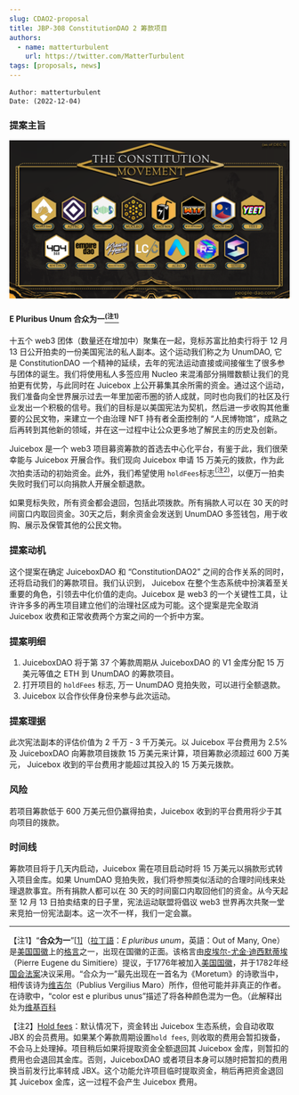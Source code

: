 ```yaml
---
slug: CDAO2-proposal
title: JBP-308 ConstitutionDAO 2 筹款项目
authors:
  - name: matterturbulent
    url: https://twitter.com/MatterTurbulent
tags: [proposals, news]
---
```


```
Author: matterturbulent
Date: (2022-12-04)
```

### 提案主旨

![constitutuion movement](CDAO2_movement_2.png)

#### E Pluribus Unum 合众为一[<sup>(注1)</sup>](#注1)

十五个 web3 团体（数量还在增加中）聚集在一起，竞标苏富比拍卖行将于 12 月 13 日公开拍卖的一份美国宪法的私人副本。这个运动我们称之为 UnumDAO, 它是 ConstitutionDAO 一个精神的延续，去年的宪法运动直接或间接催生了很多参与团体的诞生。我们将使用私人多签应用 Nucleo 来混淆部分捐赠数额让我们的竞拍更有优势，与此同时在 Juicebox  上公开募集其余所需的资金。通过这个运动，我们准备向全世界展示过去一年里加密币圈的骄人成就，同时也向我们的社区及行业发出一个积极的信号。我们的目标是以美国宪法为契机，然后进一步收购其他重要的公民文物，来建立一个由治理 NFT 持有者全面控制的 “人民博物馆”，成熟之后再转到其他新的领域，并在这一过程中让公众更多地了解民主的历史及创新。

Juicebox 是一个 web3 项目募资筹款的首选去中心化平台，有鉴于此，我们很荣幸能与 Juicebox 开展合作。我们现向 Juicebox 申请 15 万美元的拨款，作为此次拍卖活动的初始资金。此外，我们希望使用 `holdFees`标志[<sup>(注2)</sup>](#注2)，以便万一拍卖失败时我们可以向捐款人开展全额退款。

如果竞标失败，所有资金都会退回，包括此项拨款。所有捐款人可以在 30 天的时间窗口内取回资金。30天之后，剩余资金会发送到 UnumDAO 多签钱包，用于收购、展示及保管其他的公民文物。

### 提案动机

这个提案在确定 JuiceboxDAO 和 “ConstitutionDAO2” 之间的合作关系的同时，还将启动我们的筹款项目。我们认识到， Juicebox 在整个生态系统中扮演着至关重要的角色，引领去中化价值的走向。Juicebox 是 web3 的一个关键性工具，让许许多多的再生项目建立他们的治理社区成为可能。这个提案是完全取消 Juicebox 收费和正常收费两个方案之间的一个折中方案。

### 提案明细

1. JuiceboxDAO 将于第 37 个筹款周期从 JuiceboxDAO 的 V1 金库分配 15 万美元等值之 ETH 到 UnumDAO 的筹款项目。
2. 打开项目的 `holdFees` 标志, 万一 UnumDAO 竞拍失败，可以进行全额退款。
3. Juicebox 以合作伙伴身份来参与此次运动。

### 提案理据

此次宪法副本的评估价值为 2 千万 - 3 千万美元。以 Juicebox 平台费用为 2.5% 及 JuiceboxDAO 向筹款项目拨款 15 万美元来计算，项目筹款必须超过 600 万美元， Juicebox 收到的平台费用才能超过其投入的 15 万美元拨款。

### 风险

若项目筹款低于 600 万美元但仍赢得拍卖，Juicebox 收到的平台费用将少于其向项目的拨款。

### 时间线

筹款项目将于几天内启动，Juicebox 需在项目启动时将 15 万美元以捐款形式转入项目金库。如果 UnumDAO 竞拍失败，我们将参照类似活动的合理时间线来处理退款事宜。所有捐款人都可以在 30 天的时间窗口内取回他们的资金。从今天起至 12 月 13 日拍卖结束的日子里，宪法运动联盟将倡议 web3 世界再次共聚一堂来竞拍一份宪法副本。这一次不一样，我们一定会赢。



***

<span id="注1"></span> 【注1】“**合众为一**”[[1\]](https://zh.m.wikipedia.org/zh/合众为一#cite_note-1)（[拉丁語](https://zh.m.wikipedia.org/wiki/拉丁語)：*E pluribus unum*，英語：Out of Many, One）是[美国国徽](https://zh.m.wikipedia.org/wiki/美国国徽)上的[格言](https://zh.m.wikipedia.org/wiki/格言)之一，出现在国徽的正面。该格言由[皮埃尔-尤金·迪西默蒂埃](https://zh.m.wikipedia.org/wiki/皮埃尔-尤金·迪西默蒂埃)（Pierre Eugene du Simitiere）提议，于1776年被加入[美国国徽](https://zh.m.wikipedia.org/wiki/美国国徽)，并于1782年经[国会法案](https://zh.m.wikipedia.org/wiki/美國國會法案)决议采用。“合众为一”最先出现在一首名为《Moretum》的诗歌当中，相传该诗为[维吉尔](https://zh.m.wikipedia.org/wiki/维吉尔)（Publius Vergilius Maro）所作，但他可能并非真正的作者。在诗歌中，“color est e pluribus unus”描述了将各种颜色混为一色。（此解释出处为[维基百科](https://zh.m.wikipedia.org/zh/%E5%90%88%E4%BC%97%E4%B8%BA%E4%B8%80)

<span id="注2"></span> 【注2】[Hold fees](https://info.juicebox.money/dev/learn/overview/#hold-fees)：默认情况下，资金转出 Juicebox 生态系统，会自动收取 JBX 的会员费用。如果某个筹款周期设置`hold fees`, 则收取的费用会暂扣拨备，不会马上处理掉。项目稍后如果将提取资金全额退回其 Juicebox 金库，则暂扣的费用也会退回其金库。否则，JuiceboxDAO 或者项目本身可以随时把暂扣的费用换当前发行比率转成 JBX。这个功能允许项目临时提取资金，稍后再把资金退回其 Juicebox 金库，这一过程不会产生 Juicebox 费用。



